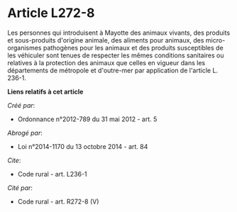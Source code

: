 # Article L272-8

Les personnes qui introduisent à Mayotte des animaux vivants, des produits et sous-produits d'origine animale, des aliments
pour animaux, des micro-organismes pathogènes pour les animaux et des produits susceptibles de les véhiculer sont tenues de
respecter les mêmes conditions sanitaires ou relatives à la protection des animaux que celles en vigueur dans les
départements de métropole et d'outre-mer par application de l'article L. 236-1.

**Liens relatifs à cet article**

_Créé par_:

  - Ordonnance n°2012-789 du 31 mai 2012 - art. 5

_Abrogé par_:

  - Loi n°2014-1170 du 13 octobre 2014 - art. 84

_Cite_:

  - Code rural - art. L236-1

_Cité par_:

  - Code rural - art. R272-8 (V)
